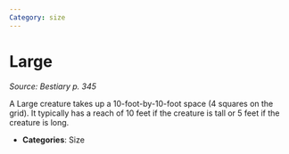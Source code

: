 ```yaml
---
Category: size
---
```

# Large  
*Source: Bestiary p. 345*  

A Large creature takes up a 10-foot-by-10-foot space (4 squares on the grid). It typically has a reach of 10 feet if the creature is tall or 5 feet if the creature is long.

- **Categories**: Size